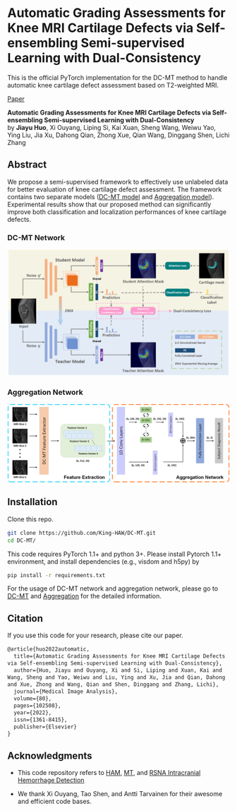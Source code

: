 # Automatic Grading Assessments for Knee MRI Cartilage Defects via Self-ensembling Semi-supervised Learning with Dual-Consistency

This is the official PyTorch implementation for the DC-MT method to handle automatic knee cartilage defect assessment based on T2-weighted MRI.

[Paper](https://www.sciencedirect.com/science/article/abs/pii/S1361841522001554)

**Automatic Grading Assessments for Knee MRI Cartilage Defects via Self-ensembling Semi-supervised Learning with Dual-Consistency**<br>
by **Jiayu Huo**, Xi Ouyang, Liping Si, Kai Xuan, Sheng Wang, Weiwu Yao, Ying Liu, Jia Xu, Dahong Qian, Zhong Xue, Qian Wang, Dinggang Shen, Lichi Zhang<br>

## Abstract
We propose a semi-supervised framework to effectively use unlabeled data for better evaluation of knee cartilage defect assessment. The framework contains two separate models ([DC-MT model](DC-MT/README.md) and [Aggregation model](Aggregation-Network/README.md)). Experimental results show that our proposed method can significantly improve both classification and localization performances of knee cartilage defects.

### DC-MT Network
![Teaser image](figures/dc_mt.png)

### Aggregation Network
![Teaser image](figures/aggregation_network.png)


## Installation
Clone this repo.
```bash
git clone https://github.com/King-HAW/DC-MT.git
cd DC-MT/
```
This code requires PyTorch 1.1+ and python 3+. Please install Pytorch 1.1+ environment, and install dependencies (e.g., visdom and h5py) by
```bash
pip install -r requirements.txt
```

For the usage of DC-MT network and aggregation network, please go to [DC-MT](DC-MT/README.md) and [Aggregation](Aggregation-Network/README.md) for the detailed information.

## Citation
If you use this code for your research, please cite our paper.
```
@article{huo2022automatic,
  title={Automatic Grading Assessments for Knee MRI Cartilage Defects via Self-ensembling Semi-supervised Learning with Dual-Consistency},
  author={Huo, Jiayu and Ouyang, Xi and Si, Liping and Xuan, Kai and Wang, Sheng and Yao, Weiwu and Liu, Ying and Xu, Jia and Qian, Dahong and Xue, Zhong and Wang, Qian and Shen, Dinggang and Zhang, Lichi},
  journal={Medical Image Analysis},
  volume={80},
  pages={102508},
  year={2022},
  issn={1361-8415},
  publisher={Elsevier}
}
```

## Acknowledgments
- This code repository refers to [HAM](https://github.com/oyxhust/HAM), [MT](https://github.com/CuriousAI/mean-teacher), and [RSNA Intracranial Hemorrhage Detection](https://github.com/SeuTao/RSNA2019_Intracranial-Hemorrhage-Detection)

- We thank Xi Ouyang, Tao Shen, and Antti Tarvainen for their awesome and efficient code bases.
